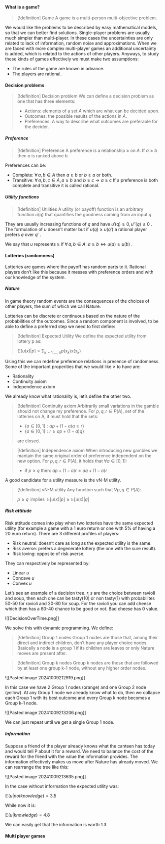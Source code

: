 #### What is a game?
>[!definition] Game
> A game is a multi-person multi-objective problem.

We would like the problems to be described by easy mathematical models, so that we can better find solutions. Single-player problems are usually much simpler than multi-player. In these cases the uncertainties are only related to lack of information, random noise and approximations.
When we are faced with more complex multi-player games an additional uncertainty is added, which is related to the actions of other players. Anyways, to study these kinds of games effectively we must make two assumptions:

- The rules of the game are known in advance.
- The players are rational.
#### Decision problems

>[!definition] Decision problem
>We can define a decision problem as one that has three elements:
>- Actions: elements of a set $A$ which are what can be decided upon.
>- Outcomes: the possible results of the actions in $A$.
>- Preferences: A way to describe what outcomes are preferable for the decider.
##### Preference
>[!definition] Preference
>A preference is a relationship $\geq$ on $A$. If $a \geq b$ then $a$ is ranked above $b$.

Preferences can be:
- Complete: $\forall \, a,b \in A$ then $a \geq b$ or $b \geq a$ or both.
- Transitive: $\forall \, a,b,c \in A, a \geq b \,\, \text{and} \,\, b \geq c \rightarrow a \geq c$ 
If a preference is both complete and transitive it is called rational.
##### Utility functions
>[!definition] Utilities
>A utility (or payoff) function is an arbitrary function $u(q)$ that quantifies the goodness coming from an input $q$.

They are usually increasing functions of $q$ and have $u'(q) \geq 0, u''(q) \leq 0$ .
The formulation of $u$ doesn’t matter but if $u(q) \geq u(q')$ a rational player prefers $q$ over $q'$ .

We say that $u$ represents $\geq$ if $\forall \, a,b \in A$: $a \geq b \Leftrightarrow u(a) \geq u(b)$ .

#### Lotteries (randomness)
Lotteries are games where the payoff has random parts to it. Rational players don’t like this because it messes with preference orders and with our knowledge of the system.
##### Nature
In game theory random events are the consequences of the choices of other players, the sum of which we call Nature.

Lotteries can be discrete or continuous based on the nature of the probabilities of the outcomes.
Since a random component is involved, to be able to define a preferred step we need to first define:

>[!definition] Expected Utility
>We define the expected utility from lottery p as:
>
>$\mathbb{E}[u(x)|p]=\sum_{k=1,\dots,n}p(x_{k})x(x_{k})$

Using this we can redefine preference relations in presence of randomness. Some of the important properities that we would like $\geq$ to have are:

- Rationality
- Continuity axiom
- Independence axiom

We already know what rationality is, let’s define the other two.

>[!definition] Continuity axiom
>Arbitrarily small variations in the gamble should not change my preference.
>For $p,q,r \in P(A)$, set of the lotteries on A, it must hold that the sets:
>- $\{a \in [0,1] : ap + (1-a)q \geq r\}$
>- $\{a \in [0,1] : r \geq ap + (1-a)q\}$
>
>are closed.

>[!definition] Independence axiom
>When introducing new gambles we mantain the same original order of preference independent on the new option.
>For $p,q,r \in P(A)$, it holds that $\forall a \in [0,1]$:
>- if $p \geq q$ then: $ap + (1-a)r \geq aq + (1-a)r$

A good candidate for a utility measure is the vN-M utility.

>[!definition] vN-M utility
>Any function such that $\forall p,q \in P(A)$:
>
>$p \geq q\,$ implies $\,\mathbb{E}[u(x)|p] \geq \mathbb{E}[u(x)|q]$

##### Risk attitude
Risk attitude comes into play when two lotteries have the same expected utility (for example a game with a 1 euro return or one with 5% of having a 20 euro return).
There are 3 different profiles of players:

- Risk neutral: doesn’t care as long as the expected utility is the same.
- Risk averse: prefers a degenerate lottery (the one with the sure result).
- Risk loving: opposite of risk averse.

They can respectively be represented by:

- Linear $u$
- Concave $u$
- Convex $u$

Let’s see an example of a decision tree. $r,s$ are the choice between ravioli and soup, then each one can be tasty(10) or non tasty(1) with probabilites 50-50 for ravioli and 20-80 for soup. For the ravioli you can add cheese which then has a 60-40 chance to be good or not. Bad cheese has 0 value.

![[DecisionOverTime.png]]

We solve this with dynamic programming. We define:

>[!definition] Group 1 nodes
>Group 1 nodes are those that, among their direct and indirect children, don’t have any player choice nodes. Basically a node is a group 1 if its children are leaves or only Nature moves are present after.

>[!definition] Group k nodes
>Group k nodes are those that are followed by at least one group k-1 node, without any higher order nodes.

![[Pasted image 20241009212919.png]]

In this case we have 2 Group 1 nodes (orange) and one Group 2 node (yellow). 
At any Group 1 node we already know what to do, then we collapse each Group 1 with its best outcome and every Group k node becomes a Group k-1 node.

![[Pasted image 20241009213206.png]]

We can just repeat until we get a single Group 1 node.
##### Information
Suppose a friend of the player already knows what the canteen has today and would tell P about it for a reward. We need to balance the cost of the reward for the friend with the value the information provides. The information effectively makes us move after Nature has already moved. We can rearrange the tree like this:

![[Pasted image 20241009213635.png]]

In the case without information the expected utility was:

$\mathbb{E}(u|notknowledge)=3.5$

While now it is:

$\mathbb{E}(u|knowledge)=4.8$

We can easily get that the information is worth 1.3

#### Multi player games
